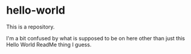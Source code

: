 # hello-world
This is a repository.

I'm a bit confused by what is supposed to be on here other than just this Hello World ReadMe thing I guess.
